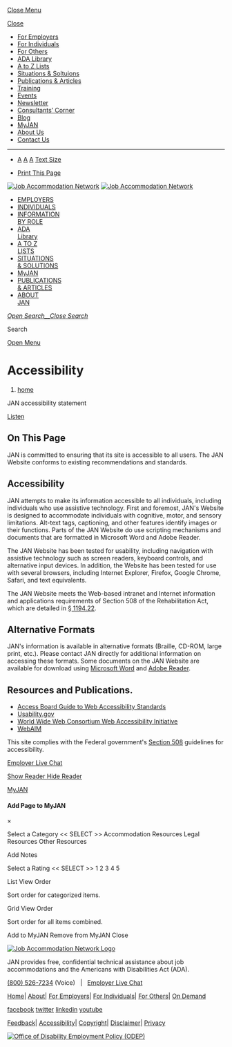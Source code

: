[Close Menu](#)

[Close](javascript:closePanel();)

* [For Employers](https://askjan.org/info-by-role.cfm#for-employers)
* [For Individuals](https://askjan.org/info-by-role.cfm#for-individuals)
* [For Others](https://askjan.org/info-by-role.cfm#for-others)
* [ADA Library](https://askjan.org/ADA-Library.cfm)
* [A to Z Lists](https://askjan.org/a-to-z.cfm)
* [Situations & Soltuions](https://askjan.org/sitsol/index.cfm)
* [Publications & Articles](https://askjan.org/publications/index.cfm)
* [Training](https://askjan.org/events/Training.cfm)
* [Events](https://askjan.org/events/index.cfm)
* [Newsletter](https://askjan.org/newsletters/index.cfm)
* [Consultants’ Corner](https://askjan.org/publications/consultants-corner/index.cfm)
* [Blog](https://askjan.org/blogs/jan/index.cfm)
* [MyJAN](https://askjan.org/myjan/portal.cfm)
* [About Us](https://askjan.org/about-us/index.cfm)
* [Contact Us](https://askjan.org/contact-us.cfm)

* * *

* [A](#) [A](#) [A](#) [Text Size](#)
    
* [Print This Page](javascript:void(0))
    

[![Job Accommodation Network](/img/jan-logo.png)](https://askjan.org/index.cfm) [![Job Accommodation Network](/img/logo@2x.png)](https://askjan.org/index.cfm)

* [EMPLOYERS](https://askjan.org/info-by-role.cfm#for-employers)
* [INDIVIDUALS](https://askjan.org/info-by-role.cfm#for-individuals)
* [INFORMATION  
    BY ROLE](https://askjan.org/info-by-role.cfm)
* [ADA  
    Library](https://askjan.org/ADA-Library.cfm)
* [A TO Z  
    LISTS](https://askjan.org/a-to-z.cfm)
* [SITUATIONS  
    & SOLUTIONS](https://askjan.org/sitsol/index.cfm)
* [MyJAN](https://askjan.org/myjan/portal.cfm)
* [PUBLICATIONS  
    & ARTICLES](https://askjan.org/publications/index.cfm)
* [ABOUT  
    JAN](https://askjan.org/about-us/index.cfm)

[_Open Search__Close Search_](#)

  Search 

[Open Menu](#)

Accessibility
=============

1. [home](https://askjan.org/)

JAN accessibility statement

[Listen](https://app-na.readspeaker.com/cgi-bin/rsent?customerid=9967&lang=en_us&readid=content&url=https%3A%2F%2Faskjan.org%2Faccessibility.cfm "Listen to this page using ReadSpeaker webReader")

On This Page
------------

JAN is committed to ensuring that its site is accessible to all users. The JAN Website conforms to existing recommendations and standards.

Accessibility
-------------

JAN attempts to make its information accessible to all individuals, including individuals who use assistive technology. First and foremost, JAN's Website is designed to accommodate individuals with cognitive, motor, and sensory limitations. Alt-text tags, captioning, and other features identify images or their functions. Parts of the JAN Website do use scripting mechanisms and documents that are formatted in Microsoft Word and Adobe Reader.

The JAN Website has been tested for usability, including navigation with assistive technology such as screen readers, keyboard controls, and alternative input devices. In addition, the Website has been tested for use with several browsers, including Internet Explorer, Firefox, Google Chrome, Safari, and text equivalents. 

The JAN Website meets the Web-based intranet and Internet information and applications requirements of Section 508 of the Rehabilitation Act, which are detailed in [§ 1194.22](http://www.section508.gov/index.cfm?FuseAction=Content&ID=12).

Alternative Formats
-------------------

JAN's information is available in alternative formats (Braille, CD-ROM, large print, etc.). Please contact JAN directly for additional information on accessing these formats. Some documents on the JAN Website are available for download using [Microsoft Word](https://www.microsoft.com/en-us/download/office.aspx) and [Adobe Reader](http://access.adobe.com/).

Resources and Publications.
---------------------------

* [Access Board Guide to Web Accessibility Standards](http://www.access-board.gov/sec508/guide/1194.22.htm)
* [Usability.gov](http://www.usability.gov/)
* [World Wide Web Consortium Web Accessibility Initiative](http://www.w3.org/WAI)
* [WebAIM](https://webaim.org/)

This site complies with the Federal government's [Section 508](http://section508.gov/) guidelines for accessibility.

[Employer Live Chat](javascript:void())

[Show Reader Hide Reader](#)

[MyJAN](# "Add Link to MyJAN")

#### Add Page to MyJAN

×

Select a Category << SELECT >> Accommodation Resources Legal Resources Other Resources

Add Notes

Select a Rating << SELECT >> 1 2 3 4 5

List View Order 

Sort order for categorized items.

Grid View Order 

Sort order for all items combined.

        

Add to MyJAN Remove from MyJAN Close

[![Job Accommodation Network Logo](/img/jan-logo-2.png)](https://askjan.org/index.cfm)

JAN provides free, confidential technical assistance about job accommodations and the Americans with Disabilities Act (ADA).

[(800) 526-7234](tel://8005267234) (Voice)   |   [Employer Live Chat](javascript:void();)

[Home](https://askjan.org/index.cfm)| [About](https://askjan.org/about-us/index.cfm)| [For Employers](https://askjan.org/info-by-role.cfm#for-employers)| [For Individuals](https://askjan.org/info-by-role.cfm#for-individuals)| [For Others](https://askjan.org/info-by-role.cfm#for-others)| [On Demand](https://askjan.org/JANonDemand.cfm)

[facebook](http://www.facebook.com/pages/Morgantown-WV/Job-Accommodation-Network/44771734164) [twitter](http://twitter.com/JANatJAN) [linkedin](http://www.linkedin.com/e/vgh/1989860/) [youtube](http://www.youtube.com/user/JANinformation)

[Feedback](https://askjan.org/JANonWebFeedback.cfm)| [Accessibility](https://askjan.org/accessibility.cfm)| [Copyright](https://askjan.org/copyright.cfm)| [Disclaimer](https://askjan.org/disclaimer.cfm)| [Privacy](https://askjan.org/privacy-statement.cfm)

[![Office of Disability Employment Policy (ODEP)](/img/odep-3.png)](https://www.dol.gov/odep/)